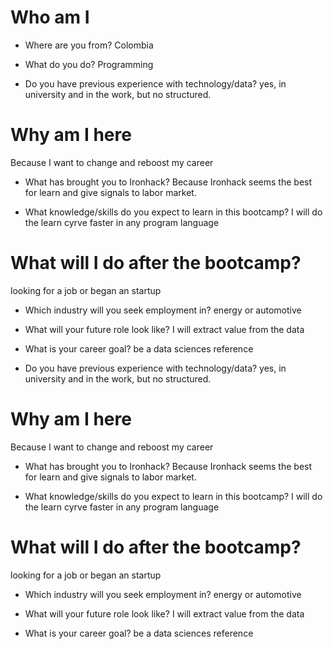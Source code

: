 # Who am I

* Where are you from?
Colombia

* What do you do?
Programming

* Do you have previous experience with technology/data?
yes, in university and in the work, but no structured.

# Why am I here
Because I want to change and reboost my career

* What has brought you to Ironhack?
Because Ironhack seems the best for learn and give signals to labor market.


* What knowledge/skills do you expect to learn in this bootcamp?
I will do the learn cyrve faster in any program language

# What will I do after the bootcamp?
looking for a job or began an startup

* Which industry will you seek employment in?
energy or automotive	

* What will your future role look like?
I will extract value from the data

* What is your career goal?
be a data sciences reference

* Do you have previous experience with technology/data?
yes, in university and in the work, but no structured.

# Why am I here
Because I want to change and reboost my career

* What has brought you to Ironhack?
Because Ironhack seems the best for learn and give signals to labor market.


* What knowledge/skills do you expect to learn in this bootcamp?
I will do the learn cyrve faster in any program language

# What will I do after the bootcamp?
looking for a job or began an startup

* Which industry will you seek employment in?
energy or automotive	

* What will your future role look like?
I will extract value from the data

* What is your career goal?
be a data sciences reference

